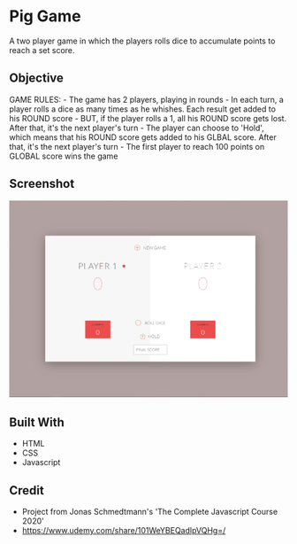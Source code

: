 # Pig Game

A two player game in which the players rolls dice to accumulate points to reach a set score.

## Objective

GAME RULES: - The game has 2 players, playing in rounds - In each turn, a player rolls a dice as many times as he whishes. Each result get added to his ROUND score - BUT, if the player rolls a 1, all his ROUND score gets lost. After that, it's the next player's turn - The player can choose to 'Hold', which means that his ROUND score gets added to his GLBAL score. After that, it's the next player's turn - The first player to reach 100 points on GLOBAL score wins the game

## Screenshot

![photo-of-game](https://github.com/codewithsrobins1/PigGame/blob/master/readmeImg.PNG?raw=true)

## Built With

* HTML
* CSS
* Javascript

## Credit

* Project from Jonas Schmedtmann's 'The Complete Javascript Course 2020' 
* https://www.udemy.com/share/101WeYBEQadlpVQHg=/
